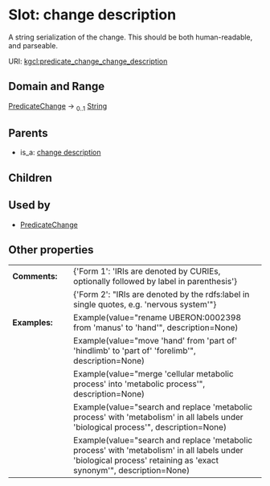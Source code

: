 
# Slot: change description


A string serialization of the change. This should be both human-readable, and parseable.

URI: [kgcl:predicate_change_change_description](http://w3id.org/kgcl/predicate_change_change_description)


## Domain and Range

[PredicateChange](PredicateChange.md) &#8594;  <sub>0..1</sub> [String](types/String.md)

## Parents

 *  is_a: [change description](change_description.md)

## Children


## Used by

 * [PredicateChange](PredicateChange.md)

## Other properties

|  |  |  |
| --- | --- | --- |
| **Comments:** | | {'Form 1': 'IRIs are denoted by CURIEs, optionally followed by label in parenthesis'} |
|  | | {'Form 2': "IRIs are denoted by the rdfs:label in single quotes, e.g. 'nervous system'"} |
| **Examples:** | | Example(value="rename UBERON:0002398 from 'manus' to 'hand'", description=None) |
|  | | Example(value="move 'hand' from 'part of' 'hindlimb' to 'part of' 'forelimb'", description=None) |
|  | | Example(value="merge 'cellular metabolic process' into 'metabolic process'", description=None) |
|  | | Example(value="search and replace 'metabolic process' with 'metabolism' in all labels under 'biological process'", description=None) |
|  | | Example(value="search and replace 'metabolic process' with 'metabolism' in all labels under 'biological process' retaining as 'exact synonym'", description=None) |

